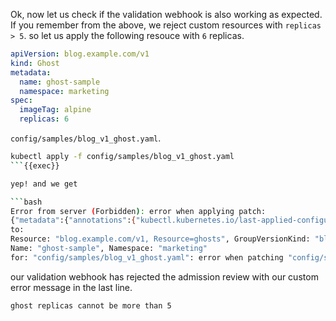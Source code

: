 
Ok, now let us check if the validation webhook is also working as expected.
If you remember from the above, we reject custom resources with `replicas > 5`.
so let us apply the following resouce with `6` replicas.

```yaml
apiVersion: blog.example.com/v1
kind: Ghost
metadata:
  name: ghost-sample
  namespace: marketing
spec:
  imageTag: alpine
  replicas: 6
```
`config/samples/blog_v1_ghost.yaml`.

```bash
kubectl apply -f config/samples/blog_v1_ghost.yaml 
```{{exec}}

yep! and we get 

```bash
Error from server (Forbidden): error when applying patch:
{"metadata":{"annotations":{"kubectl.kubernetes.io/last-applied-configuration":"{\"apiVersion\":\"blog.example.com/v1\",\"kind\":\"Ghost\",\"metadata\":{\"annotations\":{},\"name\":\"ghost-sample\",\"namespace\":\"marketing\"},\"spec\":{\"imageTag\":\"alpine\",\"replicas\":6}}\n"}},"spec":{"replicas":6}}
to:
Resource: "blog.example.com/v1, Resource=ghosts", GroupVersionKind: "blog.example.com/v1, Kind=Ghost"
Name: "ghost-sample", Namespace: "marketing"
for: "config/samples/blog_v1_ghost.yaml": error when patching "config/samples/blog_v1_ghost.yaml": admission webhook "vghost.kb.io" denied the request: ghost replicas cannot be more than 5
```
our validation webhook has rejected the admission review with our custom error message in the last line.

```bash
ghost replicas cannot be more than 5
```
